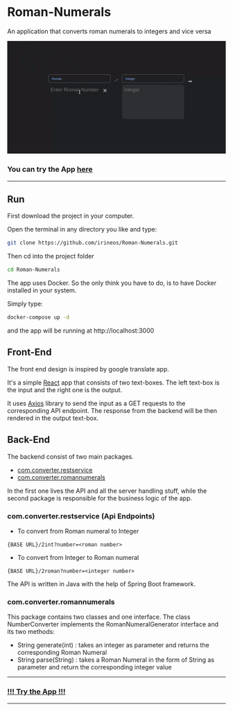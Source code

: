 # Roman-Numerals
An application that converts roman numerals to integers and vice versa

[![App demo](https://github.com/irineos/Roman-Numerals/blob/master/demo.gif "App demo")](https://github.com/irineos/Roman-Numerals/blob/master/demo.gif "App demo")

### You can try the App [here](http://146.190.227.11:3000/)

------------

##  Run
First download the project in your computer. 

Open the terminal in any directory you like and type:

```sh
git clone https://github.com/irineos/Roman-Numerals.git
```

Then cd into the project folder

```sh
cd Roman-Numerals
```
The app uses Docker. So the only think you have to do, is to have Docker installed in your system.

Simply type:

```sh
docker-compose up -d
```
and the app will be running at http://localhost:3000


## Front-End

The front end design is inspired by google translate app.

It's a simple [React](https://reactjs.org/) app that consists of two text-boxes. The left text-box is the input and the right one is the output.

It uses [Axios](https://axios-http.com/docs/intro) library to send the input as a GET requests to the corresponding API endpoint. The response from the backend will be then rendered in the output text-box.

## Back-End

The backend consist of two main packages. 

- [com.converter.restservice](https://github.com/irineos/Roman-Numerals/tree/master/back-end/src/main/java/com/converter/restservice)
- [com.converter.romannumerals](https://github.com/irineos/Roman-Numerals/tree/master/back-end/src/main/java/com/converter/romannumerals)

In the first one lives the API and all the server handling stuff, while the second package is responsible for the business logic of the app.

### com.converter.restservice (Api Endpoints)

- To convert from Roman numeral to Integer 
```
{BASE URL}/2int?number=<roman number>
```

- To convert from Integer to Roman numeral
```
{BASE URL}/2roman?number=<integer number>
```

The API is written in Java with the help of Spring Boot framework.

### com.converter.romannumerals

This package contains two classes and one interface. The class NumberConverter implements the RomanNumeralGenerator interface and its two methods:
- String generate(int) : takes an integer as parameter and returns the corresponding Roman Numeral
- String parse(String) : takes a Roman Numeral in the form of String as parameter and return the corresponding integer value





------------
### [!!! Try the App !!!](http://146.190.227.11:3000/)
------------
